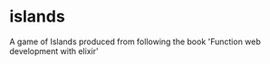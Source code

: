 # islands
A game of Islands produced from following the book 'Function web development with elixir'
